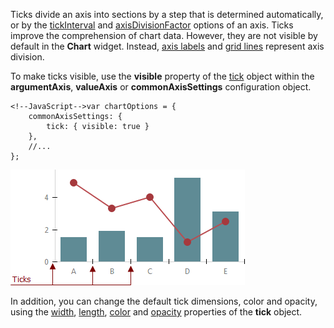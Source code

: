 Ticks divide an axis into sections by a step that is determined automatically, or by the [tickInterval](/api-reference/20%20Data%20Visualization%20Widgets/dxChart/1%20Configuration/argumentAxis/tickInterval '/Documentation/ApiReference/Data_Visualization_Widgets/dxChart/Configuration/argumentAxis/tickInterval/') and [axisDivisionFactor](/api-reference/20%20Data%20Visualization%20Widgets/dxChart/1%20Configuration/argumentAxis/axisDivisionFactor.md '/Documentation/ApiReference/Data_Visualization_Widgets/dxChart/Configuration/argumentAxis/#axisDivisionFactor') options of an axis. Ticks improve the comprehension of chart data. However, they are not visible by default in the **Chart** widget. Instead, [axis labels](/concepts/05%20Widgets/Chart/10%20Visual%20Elements/070%20Axis%20Labels.md '/Documentation/Guide/Widgets/Chart/Visual_Elements/#Axis_Labels') and [grid lines](/concepts/05%20Widgets/Chart/10%20Visual%20Elements/090%20Grid/01%20Grid.md '/Documentation/Guide/Widgets/Chart/Visual_Elements/#Grid') represent axis division.

To make ticks visible, use the **visible** property of the [tick](/api-reference/20%20Data%20Visualization%20Widgets/dxChart/1%20Configuration/commonAxisSettings/tick '/Documentation/ApiReference/Data_Visualization_Widgets/dxChart/Configuration/commonAxisSettings/tick/') object within the **argumentAxis**, **valueAxis** or **commonAxisSettings** configuration object.

	<!--JavaScript-->var chartOptions = {
		commonAxisSettings: {
			tick: { visible: true }
		},
		//...
	};

![Axis Ticks](/images/ChartJS/Ticks.png)

In addition, you can change the default tick dimensions, color and opacity, using the [width](/api-reference/20%20Data%20Visualization%20Widgets/dxChart/1%20Configuration/commonAxisSettings/tick/width.md '/Documentation/ApiReference/Data_Visualization_Widgets/dxChart/Configuration/commonAxisSettings/tick/#width'), [length](/api-reference/20%20Data%20Visualization%20Widgets/dxChart/1%20Configuration/commonAxisSettings/tick/length.md '/Documentation/ApiReference/Data_Visualization_Widgets/dxChart/Configuration/commonAxisSettings/tick/#length'), [color](/api-reference/20%20Data%20Visualization%20Widgets/dxChart/1%20Configuration/commonAxisSettings/tick/color.md '/Documentation/ApiReference/Data_Visualization_Widgets/dxChart/Configuration/commonAxisSettings/tick/#color') and [opacity](/api-reference/20%20Data%20Visualization%20Widgets/dxChart/1%20Configuration/commonAxisSettings/tick/opacity.md '/Documentation/ApiReference/Data_Visualization_Widgets/dxChart/Configuration/commonAxisSettings/tick/#opacity') properties of the **tick** object.